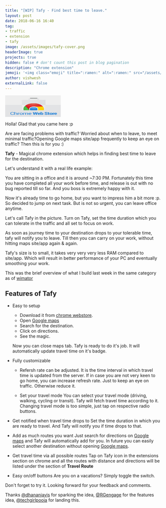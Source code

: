 ```yaml
---
title: "[WIP] Tafy - Find best time to leave."
layout: post
date: 2018-06-16 16:40
tag: 
- traffic
- extension
- tafy
image: /assets/images/tafy-cover.png
headerImage: true
projects: true
hidden: false # don't count this post in blog pagination
description: "Chrome extension"
jemoji: '<img class="emoji" title=":ramen:" alt=":ramen:" src="/assets/images/leave.png" height="20" width="20" align="absmiddle">'
author: vishwesh
externalLink: false
---
```


<a href="http://bit.ly/tafy" target="_blank">
  <img width="180" height="70" border="0" align="center"  src="/assets/images/chromewebstore.jpg"/>
</a>

Holla! Glad that you came here :p

Are are facing problems with traffic? Worried about when to leave, to meet minimal traffic?Opening Google maps site/app frequently to keep an eye on traffic? Then this is for you :)

**Tafy** - Magical chrome extension which helps in finding best time to leave for the destination.

Let's understand it with a real life example:

You are sitting in a office and it is around ~7:30 PM. Fortunately this time you have completed all your work before time, and release is out with no bug reported till so far. And you boss is extremely happy with it.

Now it's already time to go home, but you want to impress him a bit more :p. So decided to jump on next task. But is not so urgent, you can leave office anytime.

Let's call Tafy in the picture. Turn on Tafy, set the time duration which you can tolerate in the traffic and all set to focus on work.

As soon as journey time to your destination drops to your tolerable time, tafy will notify you to leave. Till then you can carry on your work, without hitting maps site/app again & again.

Tafy's size is to small, it takes very very very less RAM compared to site/app. Which will result in better performance of your PC and eventually smoothing your work.

This was the brief overview of what I build last week in the same category as of [wimator](./wimator)

## Features of Tafy

- Easy to setup

  - Download it from [chrome webstore](http://bit.ly/tafy).
  - Open [Google maps](http://bit.ly/v-maps)
  - Search for the destination.
  - Click on directions.
  - See the magic.

  Now you can close maps tab. Tafy is ready to do it's job.
  It will automatically update travel time on it's badge.

- Fully customizable

  - Refersh rate can be adjusted.
    It is the time interval in which travel time is updated from the server.
    If in case you are not very keen to go home, you can increase refresh rate. Just to keep an eye on traffic. Otherwise reduce it.

  - Set your travel mode
    You can select your travel mode (driving, walking, cycling or transit). Tafy will fetch travel time according to it. Changing travel mode is too simple, just tap on respective radio buttons.

- Get notified when travel time drops to
  Set the time duration in which you are ready to travel. And Tafy will notify you if time drops to that.

- Add as much routes you want
  Just search for directions on [Google maps](http://bit.ly/v-maps) and Tafy will automatically add for you. In future you can easily select another destination without opening [Google maps](http://bit.ly/v-maps).

- Get travel time via all possible routes
  Tap on Tafy icon in the extensions section on chrome and all the routes with distance and directions will be listed under the section of **Travel Route**

- Easy on/off buttons
  Are you on a vacations? Simply toggle the switch.

Don't forget to try it. Looking forward for your feedback and comments.

Thanks [@dhananjayjs](http://bit.ly/d-in-linkedin) for sparking the idea, [@RGengage](http://bit.ly/r-in-linkedin) for the features idea, [@techgirlpooja](http://bit.ly/p-in-linkedin) for landing this.
